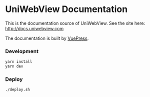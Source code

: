 # UniWebView Documentation

This is the documentation source of UniWebView. See the site here: http://docs.uniwebview.com

The documentation is built by [VuePress](https://vuepress.vuejs.org).

### Development

```bash
yarn install
yarn dev
```

### Deploy

```bash
./deploy.sh
```